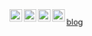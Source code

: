 <a href="https://twitter.com/doomedripper" target="_blank">
  <img align="left" alt="Twitter" width="22px" src="https://cdn.jsdelivr.net/npm/simple-icons@v3/icons/twitter.svg" />
</a>
<a href="https://www.linkedin.com/in/jithendrabsy/" target="_blank">
  <img align="left" alt="LinkdeIn" width="22px" src="https://cdn.jsdelivr.net/npm/simple-icons@v3/icons/linkedin.svg" />
</a>
<a href="https://www.reddit.com/user/saiyan6174" target="_blank">
  <img align="left" alt="LinkdeIn" width="22px" src="https://cdn.jsdelivr.net/npm/simple-icons@v3/icons/reddit.svg" />
</a>
<a href="https://open.spotify.com/user/bx1j9iim2qv6chih9x8lpiwd8?si=744e396652f14b4c" target="_blank">
  <img align="left" alt="LinkdeIn" width="22px" src="https://cdn.jsdelivr.net/npm/simple-icons@v3/icons/spotify.svg" />
</a>

<a href="https://jithendrabsy.github.io/blog" target="_blank">blog</a>
